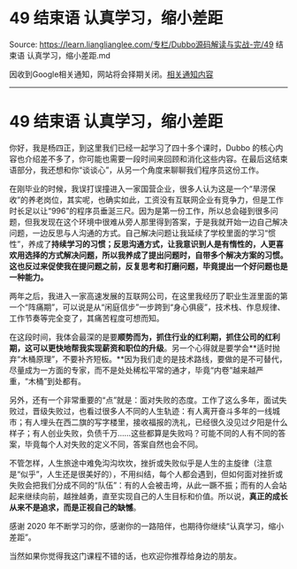 # 49 结束语  认真学习，缩小差距 

Source: https://learn.lianglianglee.com/专栏/Dubbo源码解读与实战-完/49 结束语  认真学习，缩小差距.md

因收到Google相关通知，网站将会择期关闭。[相关通知内容](https://lumendatabase.org/notices/44265620)

---

# 49 结束语 认真学习，缩小差距

你好，我是杨四正，到这里我们已经一起学习了四十多个课时，Dubbo 的核心内容也介绍差不多了，你可能也需要一段时间来回顾和消化这些内容。在最后这结束语部分，我还想和你“谈谈心”，从另一个角度来聊聊我们程序员这份工作。

在刚毕业的时候，我误打误撞进入一家国营企业，很多人认为这是一个“旱涝保收”的养老岗位，其实呢，也确实如此，工资没有互联网企业有竞争力，但是工作时长足以让“996”的程序员垂涎三尺。因为是第一份工作，所以总会碰到很多问题，但我发现在这个环境中很难从旁人那里得到答案，于是我就开始一边自己解决问题，一边反思与人沟通的方式。自己解决问题让我延续了学校里面的学习“惯性”，养成了**持续学习的习惯；反思沟通方式，让我意识到人是有惰性的，人更喜欢用选择的方式解决问题，所以我养成了提出问题时，自带多个解决方案的习惯。这也反过来促使我在提问题之前，反复思考和打磨问题，毕竟提出一个好问题也是一种能力。**

两年之后，我进入一家高速发展的互联网公司，在这里我经历了职业生涯里面的第一个“阵痛期”，可以说是从“闲庭信步”一步跨到“身心俱疲”，技术栈、作息规律、工作节奏等完全变了，其痛苦程度可想而知。

在这段时间，我体会最深的是要**顺势而为，抓住行业的红利期，抓住公司的红利期，这可以更快地帮我实现薪资和职位的升级**。另一个心得就是要学会**适时抛弃“木桶原理”，不要补齐短板。**因为我们走的是技术路线，要做的是不可替代，尽量成为一方面的专家，而不是处处稀松平常的通才，毕竟“内卷”越来越严重，“木桶”到处都有。

另外，还有一个非常重要的“点”就是：面对失败的态度。工作了这么多年，面试失败过，晋级失败过，也看过很多人不同的人生轨迹：有人离开奋斗多年的一线城市；有人埋头在西二旗的写字楼里，接收福报的洗礼，已经很久没见过夕阳是什么样子；有人创业失败，负债千万……这些都算是失败吗？可能不同的人有不同的答案，毕竟每个人对失败的定义不同，答案自然也会不同。

不管怎样，人生旅途中难免沟沟坎坎，挫折或失败似乎是人生的主旋律（注意是“似乎”，人生还是很美好的），不用纠结，每个人都会遇到，但如何面对挫折或失败会把我们分成不同的“队伍”：有的人会被击垮，从此一蹶不振；而有的人会站起来继续向前，越挫越勇，直至实现自己的人生目标和价值。所以说，**真正的成长从来不是追求，而是正视自己的缺憾**。

感谢 2020 年不断学习的你，感谢你的一路陪伴，也期待你继续“认真学习，缩小差距”。

当然如果你觉得我这门课程不错的话，也欢迎你推荐给身边的朋友。